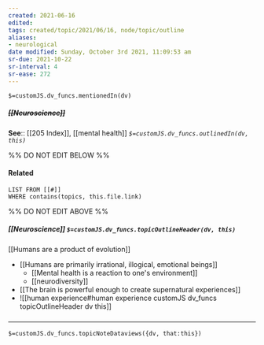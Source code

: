 ```yaml
---
created: 2021-06-16
edited: 
tags: created/topic/2021/06/16, node/topic/outline
aliases:
- neurological
date modified: Sunday, October 3rd 2021, 11:09:53 am
sr-due: 2021-10-22
sr-interval: 4
sr-ease: 272
---
```

`$=customJS.dv_funcs.mentionedIn(dv)`

##### <s class="topic-title">[[Neuroscience]]</s>


**See**:: [[205 Index]], [[mental health]]
*`$=customJS.dv_funcs.outlinedIn(dv, this)`*

%% DO NOT EDIT BELOW %%
#### Related 
```dataview
LIST FROM [[#]]
WHERE contains(topics, this.file.link)
```
%% DO NOT EDIT ABOVE %%
##### [[Neuroscience]] `$=customJS.dv_funcs.topicOutlineHeader(dv, this)`
[[Humans are a product of evolution]]
- [[Humans are primarily irrational, illogical, emotional beings]]
	- [[Mental health is a reaction to one's environment]]
	- [[neurodiversity]]
- [[The brain is powerful enough to create supernatural experiences]]
- ![[human experience#human experience customJS dv_funcs topicOutlineHeader dv this]]

### <hr class="dataviews"/>

`$=customJS.dv_funcs.topicNoteDataviews({dv, that:this})`


